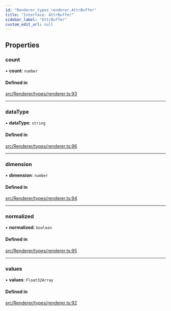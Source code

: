 ```yaml
---
id: "Renderer_types_renderer.AttrBuffer"
title: "Interface: AttrBuffer"
sidebar_label: "AttrBuffer"
custom_edit_url: null
---
```




## Properties

### count

• **count**: `number`

#### Defined in

[src/Renderer/types/renderer.ts:93](https://github.com/ZeaInc/zea-engine/blob/d12d3e016/src/Renderer/types/renderer.ts#L93)

___

### dataType

• **dataType**: `string`

#### Defined in

[src/Renderer/types/renderer.ts:96](https://github.com/ZeaInc/zea-engine/blob/d12d3e016/src/Renderer/types/renderer.ts#L96)

___

### dimension

• **dimension**: `number`

#### Defined in

[src/Renderer/types/renderer.ts:94](https://github.com/ZeaInc/zea-engine/blob/d12d3e016/src/Renderer/types/renderer.ts#L94)

___

### normalized

• **normalized**: `boolean`

#### Defined in

[src/Renderer/types/renderer.ts:95](https://github.com/ZeaInc/zea-engine/blob/d12d3e016/src/Renderer/types/renderer.ts#L95)

___

### values

• **values**: `Float32Array`

#### Defined in

[src/Renderer/types/renderer.ts:92](https://github.com/ZeaInc/zea-engine/blob/d12d3e016/src/Renderer/types/renderer.ts#L92)

